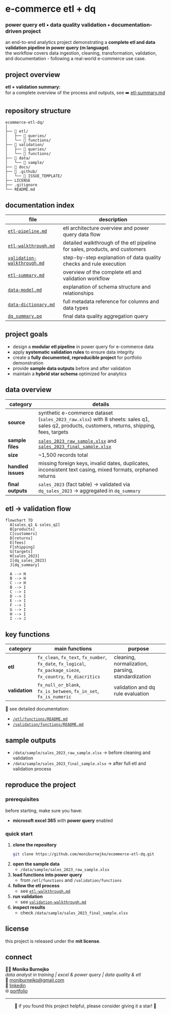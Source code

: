 # e-commerce etl + dq  
### power query etl • data quality validation • documentation-driven project

an end-to-end analytics project demonstrating a **complete etl and data validation pipeline in power query (m language)**.  
the workflow covers data ingestion, cleaning, transformation, validation, and documentation - following a real-world e-commerce use case.

## project overview
**etl + validation summary:**  
for a complete overview of the process and outputs, see ➡️ [etl-summary.md](docs/etl-summary.md)

## repository structure
```
ecommerce-etl-dq/
│
├── 📁 etl/
│   ├── 📁 queries/
│   └── 📁 functions/
├── 📁 validation/
│   ├── 📁 queries/
│   └── 📁 functions/
├── 📁 data/
│   └── 📁 sample/
├── 📁 docs/
├── 📁 .github/
│   └── 📁 ISSUE_TEMPLATE/
├── LICENSE
├── .gitignore
└── README.md
```

## documentation index
| file | description |
|------|--------------|
| [`etl-pipeline.md`](./etl/etl-pipeline.md) | etl architecture overview and power query data flow |
| [`etl-walkthrough.md`](./etl/etl-walkthrough.md) | detailed walkthrough of the etl pipeline for sales, products, and customers |
| [`validation-walkthrough.md`](./validation/validation-walkthrough.md) | step-by-step explanation of data quality checks and rule execution |
| [`etl-summary.md`](./docs/etl-summary.md) | overview of the complete etl and validation workflow |
| [`data-model.md`](./docs/data-model.md) | explanation of schema structure and relationships |
| [`data-dictionary.md`](./docs/data-dictionary.md) | full metadata reference for columns and data types |
| [`dq_summary.pq`](./validation/queries/dq_summary.pq) | final data quality aggregation query |

## project goals
- design a **modular etl pipeline** in power query for e-commerce data  
- apply **systematic validation rules** to ensure data integrity  
- create a **fully documented, reproducible project** for portfolio demonstration  
- provide **sample data outputs** before and after validation  
- maintain a **hybrid star schema** optimized for analytics  

## data overview
| category | details |
|-----------|----------|
| **source** | synthetic e-commerce dataset (`sales_2023_raw.xlsx`) with 8 sheets: sales q1, sales q2, products, customers, returns, shipping, fees, targets |
| **sample files** | [`sales_2023_raw_sample.xlsx`](./data/sample/sales_2023_raw_sample.xlsx) and [`sales_2023_final_sample.xlsx`](./data/sample/sales_2023_final_sample.xlsx) |
| **size** | ~1,500 records total |
| **handled issues** | missing foreign keys, invalid dates, duplicates, inconsistent text casing, mixed formats, orphaned returns |
| **final outputs** | `sales_2023` (fact table) → validated via `dq_sales_2023` → aggregated in `dq_summary` |

## etl → validation flow
```mermaid
flowchart TD
  A[sales_q1 & sales_q2]
  B[products]
  C[customers]
  D[returns]
  E[fees]
  F[shipping]
  G[targets]
  H[sales_2023]
  I[dq_sales_2023]
  J[dq_summary]

  A --> H
  B --> H
  C --> H
  B --> I
  C --> I
  D --> I
  E --> I
  F --> I
  G --> I
  H --> I
  I --> J
```

## key functions
| category | main functions | purpose |
|-----------|----------------|----------|
| **etl** | `fx_clean`, `fx_text`, `fx_number`, `fx_date`, `fx_logical`, `fx_package_sieze`, `fx_country`, `fx_diacritics` | cleaning, normalization, parsing, standardization |
| **validation** | `fx_null_or_blank`, `fx_is_between`, `fx_in_set`, `fx_is_numeric` | validation and dq rule evaluation |

📘 see detailed documentation:  
- [`/etl/functions/README.md`](./etl/functions/README.md)  
- [`/validation/functions/README.md`](./validation/functions/README.md)

## sample outputs
- `/data/sample/sales_2023_raw_sample.xlsx` → before cleaning and validation  
- `/data/sample/sales_2023_final_sample.xlsx` → after full etl and validation process  

## reproduce the project
### prerequisites
before starting, make sure you have:
- **microsoft excel 365** with **power query** enabled  
### quick start
1. **clone the repository**
   ```bash
   git clone https://github.com/moniburnejko/ecommerce-etl-dq.git
   ```
2. **open the sample data**
   - `/data/sample/sales_2023_raw_sample.xlsx`
3. **load functions into power query**
   - from `/etl/functions` and `/validation/functions`
4. **follow the etl process**
   - see [`etl-walkthrough.md`](./etl/etl-walkthrough.md)
5. **run validation**
   - see [`validation-walkthrough.md`](./validation/validation-walkthrough.md)
6. **inspect results**
   - check `/data/sample/sales_2023_final_sample.xlsx` 

## license
this project is released under the **mit license**.  

## connect
👩‍💻 **Monika Burnejko**  
*data analyst in training | excel & power query | data quality & etl*  
📧 [moniburnejko@gmail.com](mailto:moniburnejko@gmail.com)  
💼 [linkedin](https://www.linkedin.com/in/monika-burnejko-9301a1357)  
🌐 [portfolio](https://www.notion.so/monikaburnejko/Data-Analytics-Portfolio-2761bac67ca9807298aee038976f0085?pvs=9)

---
<p align="center">
🌟 if you found this project helpful, please consider giving it a star! 🌟
</p>
